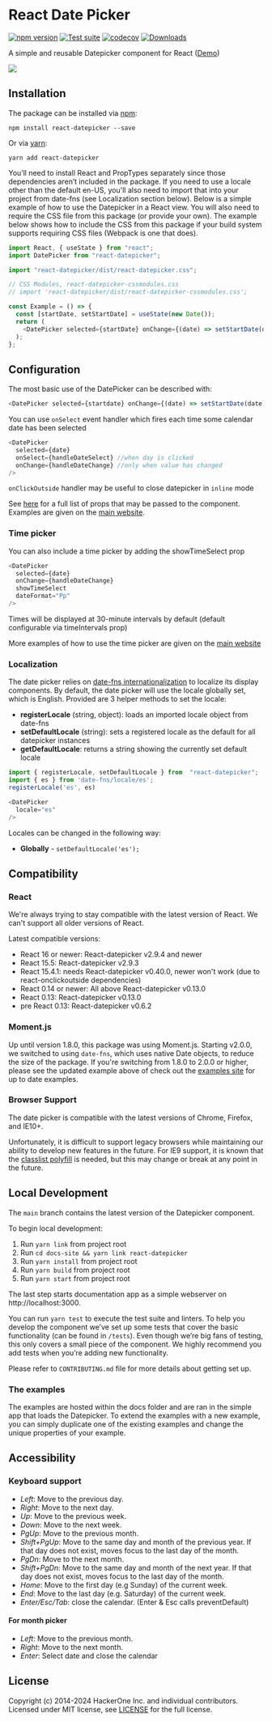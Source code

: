 # React Date Picker

[![npm version](https://badge.fury.io/js/react-datepicker.svg)](https://badge.fury.io/js/react-datepicker)
[![Test suite](https://github.com/Hacker0x01/react-datepicker/actions/workflows/test.yml/badge.svg)](https://github.com/Hacker0x01/react-datepicker/actions/workflows/test.yml)
[![codecov](https://codecov.io/gh/Hacker0x01/react-datepicker/branch/main/graph/badge.svg)](https://codecov.io/gh/Hacker0x01/react-datepicker)
[![Downloads](https://img.shields.io/npm/dm/react-datepicker.svg)](https://npmjs.org/package/react-datepicker)

A simple and reusable Datepicker component for React ([Demo](https://reactdatepicker.com/))

![](https://cloud.githubusercontent.com/assets/1412392/5339491/c40de124-7ee1-11e4-9f07-9276e2545f27.png)

## Installation

The package can be installed via [npm](https://github.com/npm/cli):

```
npm install react-datepicker --save
```

Or via [yarn](https://github.com/yarnpkg/yarn):

```
yarn add react-datepicker
```

You’ll need to install React and PropTypes separately since those dependencies aren’t included in the package. If you need to use a locale other than the default en-US, you'll also need to import that into your project from date-fns (see Localization section below). Below is a simple example of how to use the Datepicker in a React view. You will also need to require the CSS file from this package (or provide your own). The example below shows how to include the CSS from this package if your build system supports requiring CSS files (Webpack is one that does).

```js
import React, { useState } from "react";
import DatePicker from "react-datepicker";

import "react-datepicker/dist/react-datepicker.css";

// CSS Modules, react-datepicker-cssmodules.css
// import 'react-datepicker/dist/react-datepicker-cssmodules.css';

const Example = () => {
  const [startDate, setStartDate] = useState(new Date());
  return (
    <DatePicker selected={startDate} onChange={(date) => setStartDate(date)} />
  );
};
```

## Configuration

The most basic use of the DatePicker can be described with:

```js
<DatePicker selected={startdate} onChange={(date) => setStartDate(date)} />
```

You can use `onSelect` event handler which fires each time some calendar date has been selected

```js
<DatePicker
  selected={date}
  onSelect={handleDateSelect} //when day is clicked
  onChange={handleDateChange} //only when value has changed
/>
```

`onClickOutside` handler may be useful to close datepicker in `inline` mode

See [here](https://github.com/Hacker0x01/react-datepicker/blob/main/docs/datepicker.md) for a full list of props that may be passed to the component. Examples are given on the [main website](https://hacker0x01.github.io/react-datepicker).

### Time picker

You can also include a time picker by adding the showTimeSelect prop

```js
<DatePicker
  selected={date}
  onChange={handleDateChange}
  showTimeSelect
  dateFormat="Pp"
/>
```

Times will be displayed at 30-minute intervals by default (default configurable via timeIntervals prop)

More examples of how to use the time picker are given on the [main website](https://hacker0x01.github.io/react-datepicker)

### Localization

The date picker relies on [date-fns internationalization](https://date-fns.org/v3.3.1/docs/I18n) to localize its display components. By default, the date picker will use the locale globally set, which is English. Provided are 3 helper methods to set the locale:

- **registerLocale** (string, object): loads an imported locale object from date-fns
- **setDefaultLocale** (string): sets a registered locale as the default for all datepicker instances
- **getDefaultLocale**: returns a string showing the currently set default locale

```js
import { registerLocale, setDefaultLocale } from  "react-datepicker";
import { es } from 'date-fns/locale/es';
registerLocale('es', es)

<DatePicker
  locale="es"
/>
```

Locales can be changed in the following way:

- **Globally** - `setDefaultLocale('es');`

## Compatibility

### React

We're always trying to stay compatible with the latest version of React. We can't support all older versions of React.

Latest compatible versions:

- React 16 or newer: React-datepicker v2.9.4 and newer
- React 15.5: React-datepicker v2.9.3
- React 15.4.1: needs React-datepicker v0.40.0, newer won't work (due to react-onclickoutside dependencies)
- React 0.14 or newer: All above React-datepicker v0.13.0
- React 0.13: React-datepicker v0.13.0
- pre React 0.13: React-datepicker v0.6.2

### Moment.js

Up until version 1.8.0, this package was using Moment.js. Starting v2.0.0, we switched to using `date-fns`, which uses native Date objects, to reduce the size of the package. If you're switching from 1.8.0 to 2.0.0 or higher, please see the updated example above of check out the [examples site](https://reactdatepicker.com) for up to date examples.

### Browser Support

The date picker is compatible with the latest versions of Chrome, Firefox, and IE10+.

Unfortunately, it is difficult to support legacy browsers while maintaining our ability to develop new features in the future. For IE9 support, it is known that the [classlist polyfill](https://www.npmjs.com/package/classlist-polyfill) is needed, but this may change or break at any point in the future.

## Local Development

The `main` branch contains the latest version of the Datepicker component.

To begin local development:

1. Run `yarn link` from project root
2. Run `cd docs-site && yarn link react-datepicker`
3. Run `yarn install` from project root
4. Run `yarn build` from project root
5. Run `yarn start` from project root

The last step starts documentation app as a simple webserver on http://localhost:3000.

You can run `yarn test` to execute the test suite and linters. To help you develop the component we’ve set up some tests that cover the basic functionality (can be found in `/tests`). Even though we’re big fans of testing, this only covers a small piece of the component. We highly recommend you add tests when you’re adding new functionality.

Please refer to `CONTRIBUTING.md` file for more details about getting set up.

### The examples

The examples are hosted within the docs folder and are ran in the simple app that loads the Datepicker. To extend the examples with a new example, you can simply duplicate one of the existing examples and change the unique properties of your example.

## Accessibility

### Keyboard support

- _Left_: Move to the previous day.
- _Right_: Move to the next day.
- _Up_: Move to the previous week.
- _Down_: Move to the next week.
- _PgUp_: Move to the previous month.
- _Shift+PgUp_: Move to the same day and month of the previous year. If that day does not exist, moves focus to the last day of the month.
- _PgDn_: Move to the next month.
- _Shift+PgDn_: Move to the same day and month of the next year. If that day does not exist, moves focus to the last day of the month.
- _Home_: Move to the first day (e.g Sunday) of the current week.
- _End_: Move to the last day (e.g. Saturday) of the current week.
- _Enter/Esc/Tab_: close the calendar. (Enter & Esc calls preventDefault)

#### For month picker

- _Left_: Move to the previous month.
- _Right_: Move to the next month.
- _Enter_: Select date and close the calendar

## License

Copyright (c) 2014-2024 HackerOne Inc. and individual contributors. Licensed under MIT license, see [LICENSE](LICENSE) for the full license.
